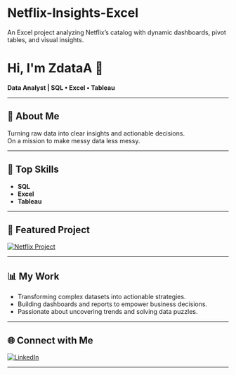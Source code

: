 # Netflix-Insights-Excel
An Excel project analyzing Netflix’s catalog with dynamic dashboards, pivot tables, and visual insights.
# Hi, I'm ZdataA 👋

**Data Analyst | SQL • Excel • Tableau**

---

## 🚀 About Me

Turning raw data into clear insights and actionable decisions.  
On a mission to make messy data less messy.

---

## 🌟 Top Skills

- **SQL**
- **Excel**
- **Tableau**

---

## 📌 Featured Project

[![Netflix Project](https://img.shields.io/badge/Project-Netflix-red?style=flat-square&logo=netflix)](https://github.com/ZdataA/netflix)

---

## 📊 My Work

- Transforming complex datasets into actionable strategies.
- Building dashboards and reports to empower business decisions.
- Passionate about uncovering trends and solving data puzzles.

---

## 🌐 Connect with Me

[![LinkedIn](https://img.shields.io/badge/LinkedIn-zaher--ahmed-0077B5?style=flat-square&logo=linkedin)](https://www.linkedin.com/in/zaher-ahmed-777506199/)

---

<!--
**ZdataA/ZdataA** is a ✨ special ✨ repository because its `README.md` (this file) appears on your GitHub profile.
-->
